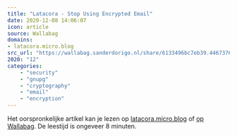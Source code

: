 ```yaml
---
title: "Latacora - Stop Using Encrypted Email"
date: 2020-12-08 14:06:07
icon: article
source: Wallabag
domains:
- latacora.micro.blog
src_url: "https://wallabag.sanderdorigo.nl/share/6133496bc7eb39.44673762"
2020: "12"
categories:
    - "security"
    - "gnupg"
    - "cryptography"
    - "email"
    - "encryption"
---
```

Het oorspronkelijke artikel kan je lezen op [latacora.micro.blog](https://latacora.micro.blog/2020/02/19/stop-using-encrypted.html) of [op Wallabag](https://wallabag.sanderdorigo.nl/share/6133496bc7eb39.44673762). De leestijd is ongeveer 8 minuten.